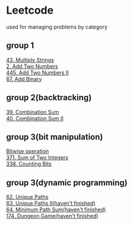 # Leetcode
used for managing problems by category

## group 1
[43. Multiply Strings](https://github.com/Peter-duiyi/Leetcode/blob/master/43.%20Multiply%20Strings.md)  
[2. Add Two Numbers](https://github.com/Peter-duiyi/Leetcode/blob/master/2.%20Add%20Two%20Numbers.md)  
[445. Add Two Numbers II](https://github.com/Peter-duiyi/Leetcode/blob/master/445.%20Add%20Two%20Numbers%20II.md)  
[67. Add Binary](https://github.com/Peter-duiyi/Leetcode/blob/master/67.%20Add%20Binary.md)  

## group 2(backtracking)
[39. Combination Sum](https://github.com/Peter-duiyi/Leetcode/blob/master/39.%20Combination%20Sum.md)  
[40. Combination Sum II](https://github.com/Peter-duiyi/Leetcode/blob/master/40.%20Combination%20Sum%20II.md)  


## group 3(bit manipulation)
[Bitwise operation](https://github.com/Peter-duiyi/Leetcode/blob/master/Bitwise%20operations.md)  
[371. Sum of Two Integers](https://github.com/Peter-duiyi/Leetcode/blob/master/371.%20Sum%20of%20Two%20Integers.md)  
[338. Counting Bits]()  

## group 3(dynamic programming)
[62. Unique Paths](https://github.com/Peter-duiyi/Leetcode/blob/master/62.%20Unique%20Paths.md)  
[63. Unique Paths II(haven't finished)]()  
[64. Minimum Path Sum(haven't finished)]()  
[174. Dungeon Game(haven't finished)]()  
